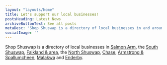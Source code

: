 ```yaml
---
layout: "layouts/home"
title: Let's support our local businesses!
postsHeading: Latest News
archiveButtonText: See all posts
metaDesc: 'Shop Shuswap is a directory of local businesses in and around the Shuswap region of British Columbia, Canada.'
socialImage: ''
---
```


Shop Shuswap is a directory of local businesses in [Salmon Arm](/salmon-arm/), the [South Shuswap](/south-shuswap/), [Falkland & area](/falkland/), the [North Shuswap](/north-shuswap), [Chase](/chase/),  [Armstrong & Spallumcheen](/armstrong-spallumcheen), [Malakwa](/malakwa/) and [Enderby](/enderby/).
